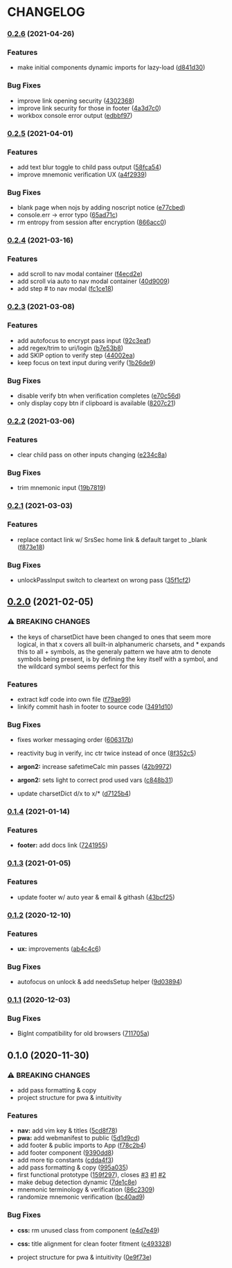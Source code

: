 # CHANGELOG

### [0.2.6](https://github.com/SrsSec/SrsPass-pwa/compare/v0.2.5...v0.2.6) (2021-04-26)


### Features

* make initial components dynamic imports for lazy-load ([d841d30](https://github.com/SrsSec/SrsPass-pwa/commit/d841d3065852c0a07279fa672ef910bd7af16385))


### Bug Fixes

* improve link opening security ([4302368](https://github.com/SrsSec/SrsPass-pwa/commit/4302368da57a8dfcc08c28b767f19c34f8e67479))
* improve link security for those in footer ([4a3d7c0](https://github.com/SrsSec/SrsPass-pwa/commit/4a3d7c0565a403b1bf7078b7f50492a95d4c2a10))
* workbox console error output ([edbbf97](https://github.com/SrsSec/SrsPass-pwa/commit/edbbf975932b3af57e0e60d1b6e433fa403c18ea))

### [0.2.5](https://github.com/SrsSec/SrsPass-pwa/compare/v0.2.4...v0.2.5) (2021-04-01)


### Features

* add text blur toggle to child pass output ([58fca54](https://github.com/SrsSec/SrsPass-pwa/commit/58fca54b31413f9b23b472c7b473690990eb2027))
* improve mnemonic verification UX ([a4f2939](https://github.com/SrsSec/SrsPass-pwa/commit/a4f2939db2c4ed9da92a9262a809dd2a923b48af))


### Bug Fixes

* blank page when nojs by adding noscript notice ([e77cbed](https://github.com/SrsSec/SrsPass-pwa/commit/e77cbedd6ce26842a270d5611b02603b2829b2cc))
* console.err -> error typo ([65ad71c](https://github.com/SrsSec/SrsPass-pwa/commit/65ad71c8bd0e6e1984ffb260ed67f89cafe0ccc8))
* rm entropy from session after encryption ([866acc0](https://github.com/SrsSec/SrsPass-pwa/commit/866acc00c73a187ca8175536d9dd40f9606bfe7c))

### [0.2.4](https://github.com/SrsSec/SrsPass-pwa/compare/v0.2.3...v0.2.4) (2021-03-16)


### Features

* add scroll to nav modal container ([f4ecd2e](https://github.com/SrsSec/SrsPass-pwa/commit/f4ecd2efd69730bbedc67e94fb58e91581b8c188))
* add scroll via auto to nav modal container ([40d9009](https://github.com/SrsSec/SrsPass-pwa/commit/40d9009c89671efbad2e992b5833b1869df0d6a5))
* add step # to nav modal ([fc1ce18](https://github.com/SrsSec/SrsPass-pwa/commit/fc1ce183ef136011934f8078d5405ca6fee1267f))

### [0.2.3](https://github.com/SrsSec/SrsPass-pwa/compare/v0.2.2...v0.2.3) (2021-03-08)


### Features

* add autofocus to encrypt pass input ([92c3eaf](https://github.com/SrsSec/SrsPass-pwa/commit/92c3eaff79b44a13df65360f58e37d7fdf1fbc8a))
* add regex/trim to uri/login ([b7e53b8](https://github.com/SrsSec/SrsPass-pwa/commit/b7e53b8b24a900bc905769de31993eb4f5b2fbff))
* add SKIP option to verify step ([44002ea](https://github.com/SrsSec/SrsPass-pwa/commit/44002ea54d97767e45173f778409de0476ac3ce7))
* keep focus on text input during verify ([1b26de9](https://github.com/SrsSec/SrsPass-pwa/commit/1b26de95a66f9bce15c8ff4f36deca71f1ea5cc9))


### Bug Fixes

* disable verify btn when verification completes ([e70c56d](https://github.com/SrsSec/SrsPass-pwa/commit/e70c56d6e9b0641ff5423fad7e926c9b668d7fca))
* only display copy btn if clipboard is available ([8207c21](https://github.com/SrsSec/SrsPass-pwa/commit/8207c218f6ef07c2e0dd23001e71827d3de197c7))

### [0.2.2](https://github.com/SrsSec/SrsPass-pwa/compare/v0.2.1...v0.2.2) (2021-03-06)


### Features

* clear child pass on other inputs changing ([e234c8a](https://github.com/SrsSec/SrsPass-pwa/commit/e234c8ae5598f1b48324ad371a7da662a2defd44))


### Bug Fixes

* trim mnemonic input ([19b7819](https://github.com/SrsSec/SrsPass-pwa/commit/19b78192a54a1e795590199b1011a48854a77f7b))

### [0.2.1](https://github.com/SrsSec/SrsPass-pwa/compare/v0.2.0...v0.2.1) (2021-03-03)


### Features

* replace contact link w/ SrsSec home link & default target to _blank ([f873e18](https://github.com/SrsSec/SrsPass-pwa/commit/f873e182c84a757655bbd0f108df011b2f03606f))


### Bug Fixes

* unlockPassInput switch to cleartext on wrong pass ([35f1cf2](https://github.com/SrsSec/SrsPass-pwa/commit/35f1cf296d6ce5114a4fe82d2d18ea0cbd757186))

## [0.2.0](https://github.com/SrsSec/SrsPass-pwa/compare/v0.1.4...v0.2.0) (2021-02-05)


### ⚠ BREAKING CHANGES

* the keys of charsetDict have been changed to ones that seem more logical, in that x covers all built-in alphanumeric charsets, and * expands this to all + symbols, as the generaly pattern we have atm to denote symbols being present, is by defining the key itself with a symbol, and the wildcard symbol seems perfect for this

### Features

* extract kdf code into own file ([f79ae99](https://github.com/SrsSec/SrsPass-pwa/commit/f79ae994658b89041afefbfdb719524f50bb23ab))
* linkify commit hash in footer to source code ([3491d10](https://github.com/SrsSec/SrsPass-pwa/commit/3491d10ecab47cefe5b57f22d2fcf040cfa8c292))


### Bug Fixes

* fixes worker messaging order ([606317b](https://github.com/SrsSec/SrsPass-pwa/commit/606317bbd683e13b76ae216dcdb06f1f7717e96e))
* reactivity bug in verify, inc ctr twice instead of once ([8f352c5](https://github.com/SrsSec/SrsPass-pwa/commit/8f352c534fc006e5ca7e830579bdeaeb2510d4ae))
* **argon2:** increase safetimeCalc min passes ([42b9972](https://github.com/SrsSec/SrsPass-pwa/commit/42b9972ab9ac53fd0c48bd3d1daf3ba456f3d477))
* **argon2:** sets light to correct prod used vars ([c848b31](https://github.com/SrsSec/SrsPass-pwa/commit/c848b318aa3cf90cfdf9513aa70659ffb2c45161))


* update charsetDict d/x to x/* ([d7125b4](https://github.com/SrsSec/SrsPass-pwa/commit/d7125b47e0b443a3a95d2a6d896f57231370690e))

### [0.1.4](https://github.com/SrsSec/SrsPass-pwa/compare/v0.1.3...v0.1.4) (2021-01-14)


### Features

* **footer:** add docs link ([7241955](https://github.com/SrsSec/SrsPass-pwa/commit/724195508de110f383635eb36462ff70c9b23095))

### [0.1.3](https://github.com/SrsSec/SrsPass-pwa/compare/v0.1.2...v0.1.3) (2021-01-05)


### Features

* update footer w/ auto year & email & githash ([43bcf25](https://github.com/SrsSec/SrsPass-pwa/commit/43bcf2534ac9d50c3e4e9488d5fa271f6b2074f7))

### [0.1.2](https://github.com/SrsSec/SrsPass-pwa/compare/v0.1.1...v0.1.2) (2020-12-10)


### Features

* **ux:** improvements ([ab4c4c6](https://github.com/SrsSec/SrsPass-pwa/commit/ab4c4c686a651a8579656252781c7d59f42e9ac1))


### Bug Fixes

* autofocus on unlock & add needsSetup helper ([9d03894](https://github.com/SrsSec/SrsPass-pwa/commit/9d03894f221deee69cc50ab3c893dc0d92177215))

### [0.1.1](https://github.com/SrsSec/SrsPass-pwa/compare/v0.1.0...v0.1.1) (2020-12-03)


### Bug Fixes

* BigInt compatibility for old browsers ([711705a](https://github.com/SrsSec/SrsPass-pwa/commit/711705a0e539ce24da5e42bd026e3fd79c9ea750))

## 0.1.0 (2020-11-30)


### ⚠ BREAKING CHANGES

* add pass formatting & copy
* project structure for pwa & intuitivity

### Features

* **nav:** add vim key & titles ([5cd8f78](https://github.com/SrsSec/SrsPass-pwa/commit/5cd8f787314ad0eb6409a497804be4b00537f4db))
* **pwa:** add webmanifest to public ([5d1d9cd](https://github.com/SrsSec/SrsPass-pwa/commit/5d1d9cd10de956ae9b24bccb5c994701d746757e))
* add footer & public imports to App ([f78c2b4](https://github.com/SrsSec/SrsPass-pwa/commit/f78c2b4849637e8fce5cde5dcbdc2114b6f85aad))
* add footer component ([9390dd8](https://github.com/SrsSec/SrsPass-pwa/commit/9390dd8fcaafcacb785c48c91344d9df726a960e))
* add more tip constants ([cdda4f3](https://github.com/SrsSec/SrsPass-pwa/commit/cdda4f35ddab65659597358d2e13a254a6cc8a1e))
* add pass formatting & copy ([995a035](https://github.com/SrsSec/SrsPass-pwa/commit/995a035cc1d09cee41ea8ff947e37935e5ca9262))
* first functional prototype ([159f297](https://github.com/SrsSec/SrsPass-pwa/commit/159f297b8b0cf8e48cbc74126f0f7aa94426306b)), closes [#3](https://github.com/SrsSec/SrsPass-pwa/issues/3) [#1](https://github.com/SrsSec/SrsPass-pwa/issues/1) [#2](https://github.com/SrsSec/SrsPass-pwa/issues/2)
* make debug detection dynamic ([7de1c8e](https://github.com/SrsSec/SrsPass-pwa/commit/7de1c8e65d6866735d453b0fa8457d595fa30db3))
* mnemonic terminology & verification ([86c2309](https://github.com/SrsSec/SrsPass-pwa/commit/86c2309c7025179e790ad15961746abf69228a67))
* randomize mnemonic verification ([bc40ad9](https://github.com/SrsSec/SrsPass-pwa/commit/bc40ad9884a065594640f74ae2d5958ccfeec2c5))


### Bug Fixes

* **css:** rm unused class from component ([e4d7e49](https://github.com/SrsSec/SrsPass-pwa/commit/e4d7e4971e347cff463eb03825499dd23f013f1b))
* **css:** title alignment for clean footer fitment ([c493328](https://github.com/SrsSec/SrsPass-pwa/commit/c493328b114116a3847d69d6837edec113d69f9c))


* project structure for pwa & intuitivity ([0e9f73e](https://github.com/SrsSec/SrsPass-pwa/commit/0e9f73e39d89d8268469bb3a3f7cf68a428a4ded))
